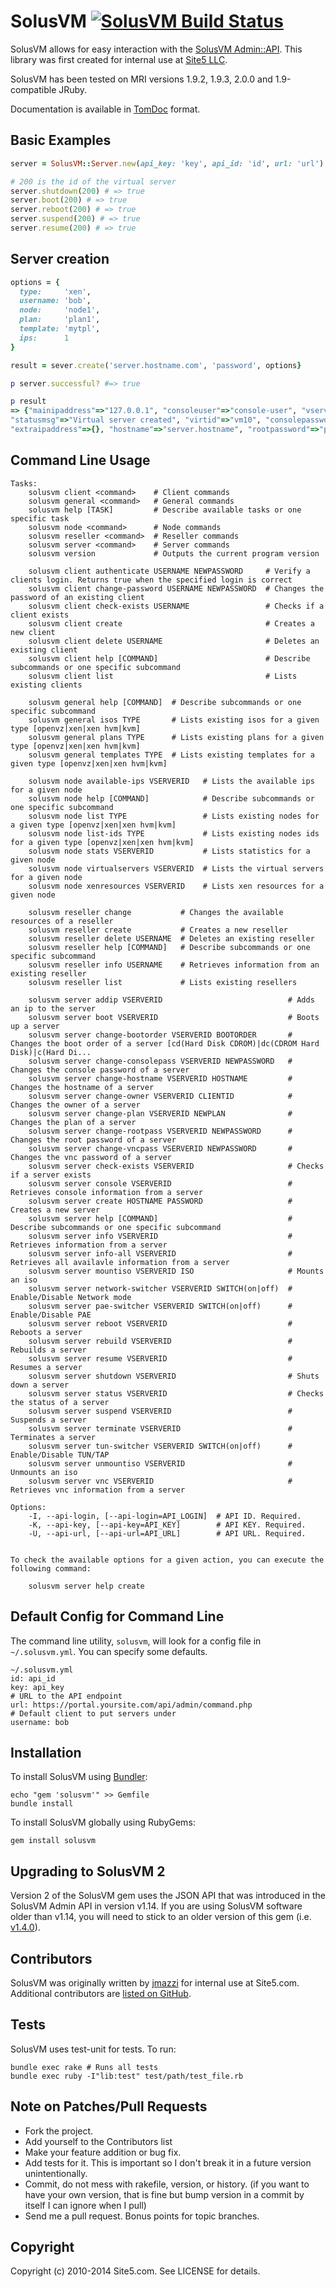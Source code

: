 SolusVM [![SolusVM Build Status][Build Icon]][Build Status]
===========================================================

SolusVM allows for easy interaction with the [SolusVM Admin::API][].
This library was first created for internal use at [Site5 LLC][].

SolusVM has been tested on MRI versions 1.9.2, 1.9.3, 2.0.0 and 1.9-compatible
JRuby.

Documentation is available in [TomDoc][] format.

[Site5 LLC]: http://www.site5.com
[SolusVM Admin::API]: http://docs.solusvm.com/v2/Default.htm#Developer/Admin-Api/Admin-Api.htm
[Build Status]: http://travis-ci.org/site5/solusvm
[Build Icon]: https://secure.travis-ci.org/site5/solusvm.png?branch=master
[TomDoc]: http://site5.github.io/solusvm/

Basic Examples
--------------

```ruby
server = SolusVM::Server.new(api_key: 'key', api_id: 'id', url: 'url')

# 200 is the id of the virtual server
server.shutdown(200) # => true
server.boot(200) # => true
server.reboot(200) # => true
server.suspend(200) # => true
server.resume(200) # => true
```

Server creation
---------------

```ruby
options = {
  type:     'xen',
  username: 'bob',
  node:     'node1',
  plan:     'plan1',
  template: 'mytpl',
  ips:      1
}

result = sever.create('server.hostname.com', 'password', options}

p server.successful? #=> true

p result
=> {"mainipaddress"=>"127.0.0.1", "consoleuser"=>"console-user", "vserverid"=>"10",
"statusmsg"=>"Virtual server created", "virtid"=>"vm10", "consolepassword"=>"myPassisL33t",
"extraipaddress"=>{}, "hostname"=>"server.hostname", "rootpassword"=>"password", "status"=>"success"}
```

Command Line Usage
------------------

```
Tasks:
    solusvm client <command>    # Client commands
    solusvm general <command>   # General commands
    solusvm help [TASK]         # Describe available tasks or one specific task
    solusvm node <command>      # Node commands
    solusvm reseller <command>  # Reseller commands
    solusvm server <command>    # Server commands
    solusvm version             # Outputs the current program version

    solusvm client authenticate USERNAME NEWPASSWORD     # Verify a clients login. Returns true when the specified login is correct
    solusvm client change-password USERNAME NEWPASSWORD  # Changes the password of an existing client
    solusvm client check-exists USERNAME                 # Checks if a client exists
    solusvm client create                                # Creates a new client
    solusvm client delete USERNAME                       # Deletes an existing client
    solusvm client help [COMMAND]                        # Describe subcommands or one specific subcommand
    solusvm client list                                  # Lists existing clients

    solusvm general help [COMMAND]  # Describe subcommands or one specific subcommand
    solusvm general isos TYPE       # Lists existing isos for a given type [openvz|xen|xen hvm|kvm]
    solusvm general plans TYPE      # Lists existing plans for a given type [openvz|xen|xen hvm|kvm]
    solusvm general templates TYPE  # Lists existing templates for a given type [openvz|xen|xen hvm|kvm]

    solusvm node available-ips VSERVERID   # Lists the available ips for a given node
    solusvm node help [COMMAND]            # Describe subcommands or one specific subcommand
    solusvm node list TYPE                 # Lists existing nodes for a given type [openvz|xen|xen hvm|kvm]
    solusvm node list-ids TYPE             # Lists existing nodes ids for a given type [openvz|xen|xen hvm|kvm]
    solusvm node stats VSERVERID           # Lists statistics for a given node
    solusvm node virtualservers VSERVERID  # Lists the virtual servers for a given node
    solusvm node xenresources VSERVERID    # Lists xen resources for a given node

    solusvm reseller change           # Changes the available resources of a reseller
    solusvm reseller create           # Creates a new reseller
    solusvm reseller delete USERNAME  # Deletes an existing reseller
    solusvm reseller help [COMMAND]   # Describe subcommands or one specific subcommand
    solusvm reseller info USERNAME    # Retrieves information from an existing reseller
    solusvm reseller list             # Lists existing resellers

    solusvm server addip VSERVERID                            # Adds an ip to the server
    solusvm server boot VSERVERID                             # Boots up a server
    solusvm server change-bootorder VSERVERID BOOTORDER       # Changes the boot order of a server [cd(Hard Disk CDROM)|dc(CDROM Hard Disk)|c(Hard Di...
    solusvm server change-consolepass VSERVERID NEWPASSWORD   # Changes the console password of a server
    solusvm server change-hostname VSERVERID HOSTNAME         # Changes the hostname of a server
    solusvm server change-owner VSERVERID CLIENTID            # Changes the owner of a server
    solusvm server change-plan VSERVERID NEWPLAN              # Changes the plan of a server
    solusvm server change-rootpass VSERVERID NEWPASSWORD      # Changes the root password of a server
    solusvm server change-vncpass VSERVERID NEWPASSWORD       # Changes the vnc password of a server
    solusvm server check-exists VSERVERID                     # Checks if a server exists
    solusvm server console VSERVERID                          # Retrieves console information from a server
    solusvm server create HOSTNAME PASSWORD                   # Creates a new server
    solusvm server help [COMMAND]                             # Describe subcommands or one specific subcommand
    solusvm server info VSERVERID                             # Retrieves information from a server
    solusvm server info-all VSERVERID                         # Retrieves all availavle information from a server
    solusvm server mountiso VSERVERID ISO                     # Mounts an iso
    solusvm server network-switcher VSERVERID SWITCH(on|off)  # Enable/Disable Network mode
    solusvm server pae-switcher VSERVERID SWITCH(on|off)      # Enable/Disable PAE
    solusvm server reboot VSERVERID                           # Reboots a server
    solusvm server rebuild VSERVERID                          # Rebuilds a server
    solusvm server resume VSERVERID                           # Resumes a server
    solusvm server shutdown VSERVERID                         # Shuts down a server
    solusvm server status VSERVERID                           # Checks the status of a server
    solusvm server suspend VSERVERID                          # Suspends a server
    solusvm server terminate VSERVERID                        # Terminates a server
    solusvm server tun-switcher VSERVERID SWITCH(on|off)      # Enable/Disable TUN/TAP
    solusvm server unmountiso VSERVERID                       # Unmounts an iso
    solusvm server vnc VSERVERID                              # Retrieves vnc information from a server

Options:
    -I, --api-login, [--api-login=API_LOGIN]  # API ID. Required.
    -K, --api-key, [--api-key=API_KEY]        # API KEY. Required.
    -U, --api-url, [--api-url=API_URL]        # API URL. Required.


To check the available options for a given action, you can execute the following command:

    solusvm server help create
```

Default Config for Command Line
--------------------------------

The command line utility, `solusvm`, will look for a config file in
`~/.solusvm.yml`. You can specify some defaults.

```
~/.solusvm.yml
id: api_id
key: api_key
# URL to the API endpoint
url: https://portal.yoursite.com/api/admin/command.php
# Default client to put servers under
username: bob
```

Installation
------------

To install SolusVM using [Bundler](http://gembundler.com):

```
echo "gem 'solusvm'" >> Gemfile
bundle install
```

To install SolusVM globally using RubyGems:

```
gem install solusvm
```

Upgrading to SolusVM 2
----------------------

Version 2 of the SolusVM gem uses the JSON API that was introduced in the
SolusVM Admin API in version v1.14. If you are using SolusVM software older
than v1.14, you will need to stick to an older version of this gem (i.e.
[v1.4.0](https://github.com/site5/solusvm/tree/v1.4.0)).

Contributors
------------

SolusVM was originally written by [jmazzi](https://github.com/site5/jmazzi)
for internal use at Site5.com. Additional contributors are [listed on
GitHub](https://github.com/site5/solusvm/graphs/contributors).

Tests
-----

SolusVM uses test-unit for tests. To run:

```
bundle exec rake # Runs all tests
bundle exec ruby -I"lib:test" test/path/test_file.rb
```

Note on Patches/Pull Requests
-----------------------------

* Fork the project.
* Add yourself to the Contributors list
* Make your feature addition or bug fix.
* Add tests for it. This is important so I don't break it in a
  future version unintentionally.
* Commit, do not mess with rakefile, version, or history.
  (if you want to have your own version, that is fine but bump version in a
  commit by itself I can ignore when I pull)
* Send me a pull request. Bonus points for topic branches.

Copyright
---------

Copyright (c) 2010-2014 Site5.com. See LICENSE for details.
